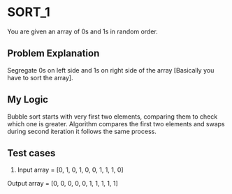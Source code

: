 # SORT_1

You are given an array of 0s and 1s in random order.

## Problem Explanation

Segregate 0s on left side and 1s on right side of the array [Basically you have to sort the array].

## My Logic

Bubble sort starts with very first two elements, comparing them to check which one is greater. Algorithm compares the first two elements and swaps during second iteration it follows the same process.


## Test cases

1. Input array   =  [0, 1, 0, 1, 0, 0, 1, 1, 1, 0] 

Output array =  [0, 0, 0, 0, 0, 1, 1, 1, 1, 1] 
   
   
<!-- I don't know how to calculate time and space complexity-->
